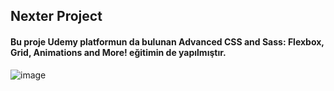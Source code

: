 ## Nexter Project

#### Bu proje Udemy platformun da bulunan Advanced CSS and Sass: Flexbox, Grid, Animations and More! eğitimin de yapılmıştır.

![image](https://user-images.githubusercontent.com/29352272/208653623-8eeab02b-7414-4597-af36-059867efe8e1.png)

